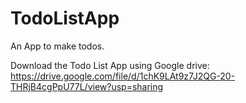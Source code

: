 # TodoListApp

An App to make todos.


Download the Todo List App using Google drive: https://drive.google.com/file/d/1chK9LAt9z7J2QG-20-THRjB4cgPpU77L/view?usp=sharing
